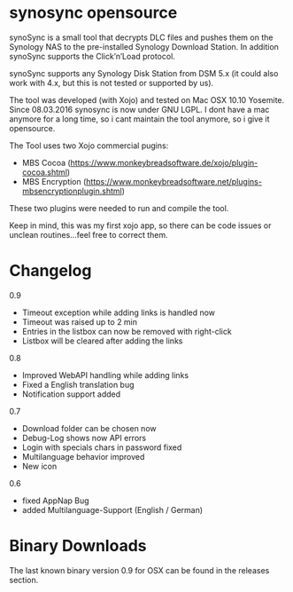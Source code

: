 # synosync opensource
synoSync is a small tool that decrypts DLC files and pushes them on the Synology NAS to the pre-installed Synology Download Station. In addition synoSync supports the Click’n’Load protocol.

synoSync supports any Synology Disk Station from DSM 5.x (it could also work with 4.x, but this is not tested or supported by us).

The tool was developed (with Xojo) and tested on Mac OSX 10.10 Yosemite. Since 08.03.2016 synosync is now under GNU LGPL. I dont have a mac anymore for a long time, so i cant maintain the tool anymore, so i give it opensource.

The Tool uses two Xojo commercial pugins:

- MBS Cocoa (https://www.monkeybreadsoftware.de/xojo/plugin-cocoa.shtml)
- MBS Encryption (https://www.monkeybreadsoftware.net/plugins-mbsencryptionplugin.shtml)
 
These two plugins were needed to run and compile the tool.

Keep in mind, this was my first xojo app, so there can be code issues or unclean routines...feel free to correct them.

# Changelog
0.9
- Timeout exception while adding links is handled now
- Timeout was raised up to 2 min
- Entries in the listbox can now be removed with right-click
- Listbox will be cleared after adding the links

0.8
- Improved WebAPI handling while adding links
- Fixed a English translation bug
- Notification support added

0.7
- Download folder can be chosen now
- Debug-Log shows now API errors
- Login with specials chars in password fixed
- Multilanguage behavior improved
- New icon

0.6
- fixed AppNap Bug
- added Multilanguage-Support (English / German)

# Binary Downloads
The last known binary version 0.9 for OSX can be found in the releases section.
